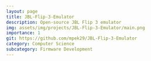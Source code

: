 ```yaml
---
layout: page
title: JBL-Flip-3-Emulator
description: Open-source JBL Flip 3 emulator
img: assets/img/projects/JBL-Flip-3-Emulator/main.png
importance: 1
git: https://github.com/mpek29/JBL-Flip-3-Emulator
category: Computer Science
subcategory: Firmware Development
---
```




